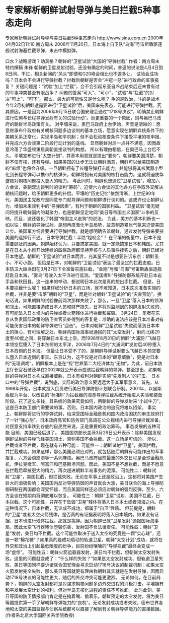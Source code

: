 # 专家解析朝鲜试射导弹与美日拦截5种事态走向

专家解析朝鲜试射导弹与美日拦截5种事态走向
http://www.sina.com.cn  2009年04月02日11:10  南方周末
2008年11月20日，日本海上自卫队“鸟海”号宙斯盾驱逐舰试射海基拦截导弹，未击中模拟弹。

口水？战略游戏？动真格？朝鲜的“卫星试验”大国的“导弹拦截”
作者：南方周末特约撰稿 朱锋
朝鲜的卫星发射试验，还没有确定的时间，普遍的说法是4月4日到8日间，不过，相关新闻的“风头”即便和G20峰会相比也不遑多让。
试验会成功吗？日本会不会进行导弹拦截？拦截后朝鲜是否会“冲冠一怒”进行致命的军事报复？
关键问题是：“试验”加上“拦截”，会不会引起东亚自冷战结束后还未曾有过的军事冲突甚至有限战争？
问题的答案“可大”、“可小”，“试验”与“拦截”的对决“可上”、“可下”。那么，最大的可能性又是什么呢？
争的是政治，斗的是战术
今年2月初朝鲜透露要进行“卫星试验”后，美国率先表态，可能进行导弹拦截。究其原因，一是因为2006年9月15日联合国安理会通过“1718号决议”，明确禁止朝鲜进行任何与长程导弹发射有关的试验行动”。而更重要的一个原因，则与奥巴马政府的朝鲜半岛政策有关。
对平壤来说，奥巴马政府上台伊始，声音是清晰的：愿意继承布什政府有关朝核问题多边谈判的基本立场，愿意实现在朝鲜弃核条件下的美朝关系正常化，实现半岛和平机制；但不会松动核查条件下接受平壤的核申报、并完成六方会谈第二阶段行动计划的底线。
显然朝鲜对后一点并不满意，因而故意冷落了华盛顿重启美朝直接谈判的构想。
所以有理由相信，在奥巴马上台后不久，平壤宣布进行“太空计划”，其基本用意就是提出“要价”。朝鲜要美国清楚，朝鲜不仅有核，还有导弹。如果美国的让步无法让朝鲜满意，朝鲜可以给美国制造的“麻烦”也将会升级。一旦朝鲜拥有了长程导弹打击能力，并能够将其核武器小型化到长程导弹可以携带的核弹头，朝鲜将拥有对美国的核打击能力。这就将迫使华盛顿对朝核问题投入更大的精力。
与此同时，朝鲜也想通过“卫星试验”，增加六方会谈、美朝双边谈判时的谈判“筹码”，迫使六方会谈的其他各方在争取外交解决朝核问题时，给予朝鲜更多的补偿。平壤的“历史记忆”依然清晰，上世纪90年代，美国民主党政府是同意专门就导弹问题和朝鲜进行谈判的。这或许也让朝鲜认为，增加未来谈判中的“导弹因素”，有利于朝鲜的国家利益。
“卫星试验”毫无疑问将提升朝鲜国内的凝聚力，也是朝鲜坚定地同“美日等帝国主义国家”斗争的反映。而且，这还强化了韩国“帝国主义走狗”的说法。
为此，美方的基本判断也一如以往：朝鲜的导弹试射，是想再度激化半岛局势，故意制造紧张气氛来迫使美国让步。美国军方恫言要进行导弹拦截，就是想明确告诉朝鲜，通过发射导弹来要挟美国的选择行不通。
日本导弹拦截：半路“程咬金”？
在平壤的衡量中，日本不是需要顾及的因素。朝鲜始终认为，只要搞定美国，就一定能搞定日本和韩国。尤其是在日本从小泉开始连续的四届政府都坚持弃核与人质事件挂钩之后，朝鲜已经对日本绝望。朝鲜的“卫星试验”对日本而言，充其量不过是想要告诉东京：朝鲜虽小，不可小觑。
但恰是日本，对朝鲜的“卫星试验”表达了最坚定的拦截态度。日本防卫大臣浜田在3月27日下令准备实施拦截，“金刚”号和“鸟海”号宙斯盾驱逐舰赶赴日本海，“雾岛”号驶入太平洋进行监测。“爱国者III”导弹防御系统开赴日本岩手县和秋田县。这一连串的举动，都说明日本此次是真的想出手拦截。
但是，日本要拦截什么呢？
如果仔细分析日本的立场，就不难知道，日本这次准备实施的拦截，并非是要“击落”朝鲜的“卫星”，而是针对朝鲜“卫星试验”的“灾害预防”。换句话说，如果朝鲜的试验像前两次那样失败了，那么，一旦“卫星”落入日本的领海和领土，可能直接造成日本人员和财产损失，日本将对监测到的朝鲜发射失败的、有可能坠入日本境内的导弹或者火箭残体进行拦截和摧毁。
3月24日，笔者在东京从负责国际政策的防卫省官员处得到的答复是：准确的说法应该是日本准备对有可能伤害日本的朝鲜导弹进行“迎击”。
日本对朝鲜“卫星试验”失败而落到日本本土的担心，有可理解之处。朝鲜向国际海事局通报的其“太空发射”，射向北纬29度至40度之间，将穿越日本东北上空。而1998年8月31日的朝鲜“大浦洞I”飞越日本领空后堕入了日本东侧的太平洋，2006年7月4日的“大浦洞II”发射后40秒堕入日本西侧的日本海。
但最让日本受不了的，是朝鲜导弹试射要么飞越日本领空要么堕入日本近侧的事实。东京认为，这不仅是对日本的“肆意威胁”，更是对日本的“无理调戏”，朝鲜根本上是在“视”世界第二大经济体为“无物”。为此，前日本防卫厅长官石破茂早在2002年就公开表示应该拦截朝鲜的导弹。甚至提出，如果朝鲜的导弹对日本构成直接威胁，日本有权利对朝鲜实施“先发制人”的打击。
日本口中的“导弹拦截”，说到底，实际的政治意义要远远大于其军事意义。首先，从1998年开始，日本就投入巨资进行美日导弹防御计划联合研制。2001年，以宙斯盾舰为平台、以改良的“标准III”为拦截器的海基导弹拦截系统开始进入实验和装备阶段。花了这么多钱，其系统的效果究竟如何，用朝鲜的导弹发射来“小试牛刀”，这是日本防卫部门需要做的事。否则，日本国内政治的追究将难以招架。
事实上，朝鲜即将进行的导弹试射，给深受国际金融危机和国内政治困扰的麻生政府打了一针“强心剂”。日本政府高官和防务部门高调在公众视线内进行导弹拦截准备，对民意支持率跌到谷底的自民党来说，正是重要的政治筹码。
事态发展的五种可能
目前，美国已经后退了。
美国国防部长盖茨3月29日公开表示：除非美国发现朝鲜试射的导弹飞经美国领土，否则美国不会拦截。这一立场是可信的。
所以，拦截或者不拦截，现在就有五种可能：
可能性一：朝鲜试射“卫星”，美国拦截，并拦截成功。如果这样，那么美国必须应对的，就包括随后朝鲜有可能作出的军事报复、六方会谈崩溃等一系列麻烦。奥巴马政府目前最重的外交日程是全球金融危机、伊拉克撤军、阿富汗和巴基斯坦问题。因此，美国不是不想拦截，而是不愿意在拦截后牵扯更大的精力，再次趟进朝鲜半岛事务的泥潭。
可能性二：朝鲜试射“卫星”，美国拦截，但拦截失败。无论在军事上还是政治上，这都将对美国产生巨大的消极影响：美国国内反对导弹防御的声音就会大涨，美日联合的海上导弹防御研制在两国都会深受怀疑，而且美国同样还必须应对朝鲜的强烈反弹，至少，六方会谈在短期内将彻底难以恢复。
可能性三：朝鲜“卫星”试射，美国不拦截，日本拦截。这个可能性，只存在于坠毁“卫星”残体将落入日本本土或者领海之内。在这种情况下，日本拦截，无论成不成功，都属于“自卫”性质。
但前提是，朝鲜的“卫星”或者太空火箭残体，是否真的有证据表明将落入日本境内。如果没有证据，日本也进行残体拦截，那就是挑衅。因为朝鲜已就“卫星发射”通报国际海事局，因此太空飞行器残体堕毁伤害，发射国不负法律责任。
可能性四：朝鲜“卫星”发射，美日均不拦截。这个可能性取决于送入太空的究竟是一颗“实心球”，还是一颗“棉花糖”？如果真的是成功启动的轨道卫星，朝鲜“太空计划”成功，就将在外交和政治上引起最低限度的纷争，目前纷纷嚷嚷的“导弹拦截”最终会变成一场“虚惊”。
可能性五：朝鲜火箭运载器发射，美日均不拦截，但朝鲜太空发射失败。这里的问题就变成了：“什么样的失败？”如果是太空发射成功、但轨道卫星失败，美日等国同样要诉诸联合国安理会寻求启动1718号决议的制裁机制；如果太空火箭发射完全失败，那么美日等国就更有理由称朝鲜其实就是在发射导弹，因而启动1718号决议的可能性更大，随后的外交冲突可能更激烈。
无论如何，在目前局势下，朝鲜的太空发射都将是对谋求朝核问题多边外交进程的消极打击。平壤拥有和平发展太空计划的权利，但对半岛无核化进程的责任不可推卸。
此时此刻，美日等国的防卫情报部门肯定是在掩着嘴、偷着乐。朝鲜预定的太空发射，将为美日等国提供第一手了解朝鲜导弹能力的“良机”。无论发射成功或者失败，密布世界各地和太空的美国监视与侦察系统都可以直接了解到有关朝鲜导弹能力的直接数据。
(作者系北京大学国际关系学院教授)

